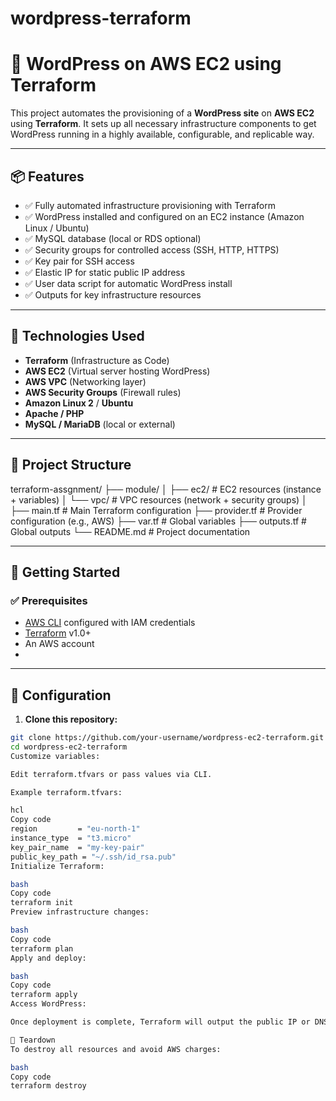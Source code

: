 # wordpress-terraform

# 🚀 WordPress on AWS EC2 using Terraform

This project automates the provisioning of a **WordPress site** on **AWS EC2** using **Terraform**. It sets up all necessary infrastructure components to get WordPress running in a highly available, configurable, and replicable way.



---

## 📦 Features

- ✅ Fully automated infrastructure provisioning with Terraform
- ✅ WordPress installed and configured on an EC2 instance (Amazon Linux / Ubuntu)
- ✅ MySQL database (local or RDS optional)
- ✅ Security groups for controlled access (SSH, HTTP, HTTPS)
- ✅ Key pair for SSH access
- ✅ Elastic IP for static public IP address
- ✅ User data script for automatic WordPress install
- ✅ Outputs for key infrastructure resources

---

## 🧰 Technologies Used

- **Terraform** (Infrastructure as Code)
- **AWS EC2** (Virtual server hosting WordPress)
- **AWS VPC** (Networking layer)
- **AWS Security Groups** (Firewall rules)
- **Amazon Linux 2** / **Ubuntu**
- **Apache / PHP**
- **MySQL / MariaDB** (local or external)

---

## 📁 Project Structure

terraform-assgnment/
├── module/
│ ├── ec2/ # EC2 resources (instance + variables)
│ └── vpc/ # VPC resources (network + security groups)
│
├── main.tf # Main Terraform configuration
├── provider.tf # Provider configuration (e.g., AWS)
├── var.tf # Global variables
├── outputs.tf # Global outputs
└── README.md # Project documentation

---

## 🚀 Getting Started

### ✅ Prerequisites

- [AWS CLI](https://docs.aws.amazon.com/cli/latest/userguide/install-cliv2.html) configured with IAM credentials
- [Terraform](https://www.terraform.io/downloads) v1.0+
- An AWS account
-

---

## 🔧 Configuration

1. **Clone this repository:**

```bash
git clone https://github.com/your-username/wordpress-ec2-terraform.git
cd wordpress-ec2-terraform
Customize variables:

Edit terraform.tfvars or pass values via CLI.

Example terraform.tfvars:

hcl
Copy code
region         = "eu-north-1"
instance_type  = "t3.micro"
key_pair_name  = "my-key-pair"
public_key_path = "~/.ssh/id_rsa.pub"
Initialize Terraform:

bash
Copy code
terraform init
Preview infrastructure changes:

bash
Copy code
terraform plan
Apply and deploy:

bash
Copy code
terraform apply
Access WordPress:

Once deployment is complete, Terraform will output the public IP or DNS of the EC2 instance. Open it in your browser to complete the WordPress setup.

🧹 Teardown
To destroy all resources and avoid AWS charges:

bash
Copy code
terraform destroy
